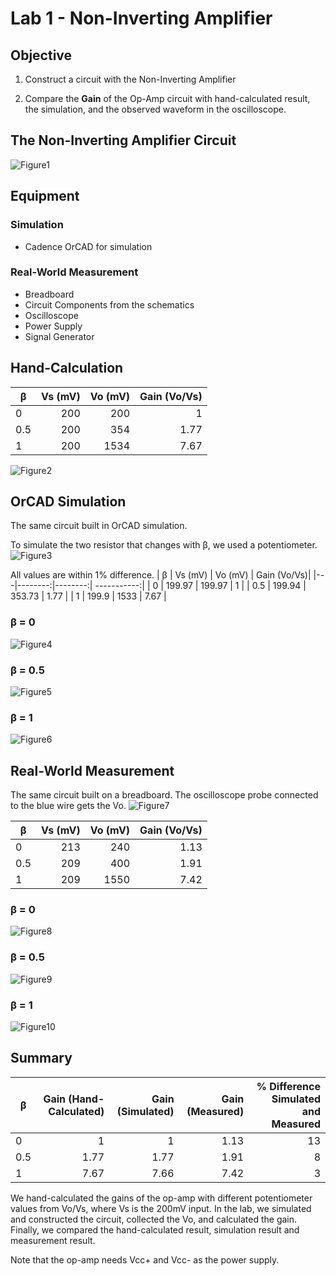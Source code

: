 # Lab 1 - Non-Inverting Amplifier

## Objective
1. Construct a circuit with the Non-Inverting Amplifier

2. Compare the **Gain** of the Op-Amp circuit with hand-calculated result, the simulation, and the observed waveform in the oscilloscope.

## The Non-Inverting Amplifier Circuit
![Figure1](./images/Figure1.png)

## Equipment
### Simulation
* Cadence OrCAD for simulation
### Real-World Measurement
* Breadboard
* Circuit Components from the schematics
* Oscilloscope
* Power Supply
* Signal Generator
## Hand-Calculation

| β | Vs (mV) | Vo (mV) | Gain (Vo/Vs)|
|---|--------:|--------:| -----------:|
| 0 | 200 | 200 | 1 |
| 0.5 | 200 | 354 | 1.77 |
| 1 | 200 | 1534 | 7.67 |

![Figure2](./images/Figure2.png)

## OrCAD Simulation
The same circuit built in OrCAD simulation.

To simulate the two resistor that changes with β, we used a potentiometer.
![Figure3](./images/Figure3.png)

All values are within 1% difference.
| β | Vs (mV) | Vo (mV) | Gain (Vo/Vs)|
|---|--------:|--------:| -----------:|
| 0 | 199.97 | 199.97 | 1 |
| 0.5 | 199.94 | 353.73 | 1.77 |
| 1 | 199.9 | 1533 | 7.67 |

### β = 0
![Figure4](./images/Figure4.png)
### β = 0.5
![Figure5](./images/Figure5.png)
### β = 1
![Figure6](./images/Figure6.png)

## Real-World Measurement
The same circuit built on a breadboard. The oscilloscope probe connected to the blue wire gets the Vo.
![Figure7](./images/Figure7.png)

| β | Vs (mV) | Vo (mV) | Gain (Vo/Vs)|
|---|--------:|--------:| -----------:|
| 0 | 213 | 240 | 1.13 |
| 0.5 | 209 | 400 | 1.91 |
| 1 | 209 | 1550 | 7.42 |

### β = 0
![Figure8](./images/Figure8.png)
### β = 0.5
![Figure9](./images/Figure9.png)
### β = 1
![Figure10](./images/Figure10.png)

## Summary
| β | Gain (Hand-Calculated) | Gain (Simulated) | Gain (Measured)| % Difference Simulated and Measured |
|---|--------:|--------:| -----------:|  -----------:|
| 0 | 1 | 1 | 1.13 | 13 |
| 0.5 | 1.77 | 1.77 | 1.91 | 8 |
| 1 | 7.67 | 7.66 | 7.42 | 3 |

We hand-calculated the gains of the op-amp with different potentiometer values from Vo/Vs, where Vs is the 200mV input. In the lab, we simulated and constructed the circuit, collected the Vo, and calculated the gain. Finally, we compared the hand-calculated result, simulation result and measurement result. 

Note that the op-amp needs Vcc+ and Vcc- as the power supply.